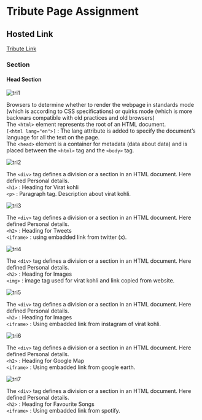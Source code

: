 # Tribute Page Assignment

## Hosted Link

[Tribute Link](https://ugamraj.github.io/HtmlAssignment/Tribute%20Page/)

### Section

#### Head Section

![tri1](https://github.com/UgamRaj/HtmlAssignment/assets/124122714/6371cf98-0af8-4326-a2f7-04d26b8d39fc)

Browsers to determine whether to render the webpage in standards mode (which is according to CSS specifications) or quirks mode (which is more backwars compatible with old practices and old browsers)<br/>
The `<html>` element represents the root of an HTML document.<br/>
`[<html lang="en">]` : The lang attribute is added to specify the document’s language for all the text on the page.<br/>
The `<head>` element is a container for metadata (data about data) and is placed between the `<html>` tag and the `<body>` tag.

![tri2](https://github.com/UgamRaj/HtmlAssignment/assets/124122714/198086f5-7063-4b03-bfc7-94f59f45ebca)

The `<div>` tag defines a division or a section in an HTML document. Here defined Personal details.<br/>
`<h1>` : Heading for Virat kohli <br/>
`<p>` : Paragraph tag. Description about virat kohli.

![tri3](https://github.com/UgamRaj/HtmlAssignment/assets/124122714/950ecc72-b7d0-45b0-9bfc-811b07198588)

The `<div>` tag defines a division or a section in an HTML document. Here defined Personal details.<br/>
`<h2>` : Heading for Tweets <br/>
`<iframe>` : using embadded link from twitter (x).

![tri4](https://github.com/UgamRaj/HtmlAssignment/assets/124122714/38f7bf7c-b437-4a6d-9d4d-e548403b6996)

The `<div>` tag defines a division or a section in an HTML document. Here defined Personal details.<br/>
`<h2>` : Heading for Images <br/>
`<img>` : image tag used for virat kohli and link copied from website.

![tri5](https://github.com/UgamRaj/HtmlAssignment/assets/124122714/4ac2c742-b505-4e89-8a4f-f132e78dea2a)

The `<div>` tag defines a division or a section in an HTML document. Here defined Personal details.<br/>
`<h2>` : Heading for Images <br/>
`<iframe>` : Using embadded link from instagram of virat kohli.

![tri6](https://github.com/UgamRaj/HtmlAssignment/assets/124122714/e04157ab-c595-471b-8a26-96198339fe5c)

The `<div>` tag defines a division or a section in an HTML document. Here defined Personal details.<br/>
`<h2>` : Heading for Google Map <br/>
`<iframe>` : Using embadded link from google earth.

![tri7](https://github.com/UgamRaj/HtmlAssignment/assets/124122714/c8c37f9d-52e9-417a-b999-900e065d9e91)

The `<div>` tag defines a division or a section in an HTML document. Here defined Personal details.<br/>
`<h2>` : Heading for Favourite Songs <br/>
`<iframe>` : Using embadded link from spotify.

